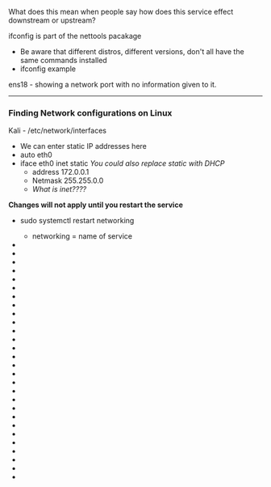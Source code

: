 What does this mean when people say how does this service effect downstream or upstream?

ifconfig is part of the nettools pacakage
- Be aware that different distros, different versions, don't all have the same commands installed
- ifconfig example

ens18 - showing a network port with no information given to it.

---

### Finding Network configurations on Linux

Kali - /etc/network/interfaces
- We can enter static IP addresses here
- auto eth0
- iface eth0 inet static  *You could also replace static with DHCP*
	- address 172.0.0.1
	- Netmask 255.255.0.0
	- *What is inet????*

**Changes will not apply until you restart the service**
- sudo systemctl restart networking 
	- networking = name of service



-
-
-
-
-
-
-
-
-
-
-
-
-
-
-
-
-
-
-
-
-
-
-
-
-
-
-
-